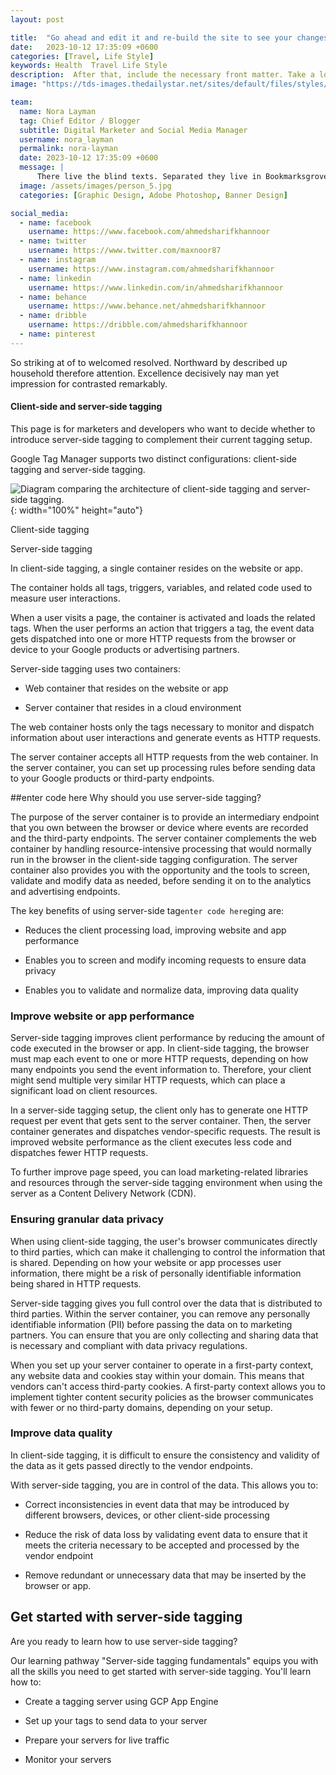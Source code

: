 ```yaml
---
layout: post

title:  "Go ahead and edit it and re-build the site to see your changes"
date:   2023-10-12 17:35:09 +0600
categories: [Travel, Life Style]
keywords: Health  Travel Life Style
description:  After that, include the necessary front matter. Take a look at the source for this post to get an idea about how it works.
image: "https://tds-images.thedailystar.net/sites/default/files/styles/very_big_201/public/images/2023/10/05/smart_nid_data_of_citizens_leaked_in_bangladesh.png"

team:
  name: Nora Layman
  tag: Chief Editor / Blogger
  subtitle: Digital Marketer and Social Media Manager
  username: nora_layman
  permalink: nora-layman
  date: 2023-10-12 17:35:09 +0600
  message: |
      There live the blind texts. Separated they live in Bookmarksgrove right at the coast of the Semantics, a large language ocean.
  image: /assets/images/person_5.jpg
  categories: [Graphic Design, Adobe Photoshop, Banner Design]

social_media:
  - name: facebook
    username: https://www.facebook.com/ahmedsharifkhannoor
  - name: twitter
    username: https://www.twitter.com/maxnoor87
  - name: instagram
    username: https://www.instagram.com/ahmedsharifkhannoor
  - name: linkedin
    username: https://www.linkedin.com/in/ahmedsharifkhannoor
  - name: behance
    username: https://www.behance.net/ahmedsharifkhannoor
  - name: dribble
    username: https://dribble.com/ahmedsharifkhannoor
  - name: pinterest
---
```

So striking at of to welcomed resolved. Northward by described up household therefore attention. Excellence decisively nay man yet impression for contrasted remarkably.

#### Client-side and server-side tagging

This page is for marketers and developers who want to decide whether to introduce server-side tagging to complement their current tagging setup.

Google Tag Manager supports two distinct configurations: client-side tagging and server-side tagging.

![Diagram comparing the architecture of client-side tagging and server-side tagging.](https://lh5.googleusercontent.com/BzLp2K4MsrVbeqONBqcvXi0nt7bP3XcpwBQ4bGO7LVX4NbUIYHdgbX0n4nJQk4T8HiU_tJlFQz2LFJ17EOXgsuoI8c4LbWMhOmEslLoy73_vdrprNgjvXSjD691-0KcocHyeYfSvZYZOGbTygr76ugM){: width="100%" height="auto"}

Client-side tagging

Server-side tagging

In client-side tagging, a single container resides on the website or app.

The container holds all tags, triggers, variables, and related code used to measure user interactions.

When a user visits a page, the container is activated and loads the related tags. When the user performs an action that triggers a tag, the event data gets dispatched into one or more HTTP requests from the browser or device to your Google products or advertising partners.

Server-side tagging uses two containers:

-   Web container that resides on the website or app
    
-   Server container that resides in a cloud environment
    

The web container hosts only the tags necessary to monitor and dispatch information about user interactions and generate events as HTTP requests.

The server container accepts all HTTP requests from the web container. In the server container, you can set up processing rules before sending data to your Google products or third-party endpoints.

##enter code here Why should you use server-side tagging?

The purpose of the server container is to provide an intermediary endpoint that you own between the browser or device where events are recorded and the third-party endpoints. The server container complements the web container by handling resource-intensive processing that would normally run in the browser in the client-side tagging configuration. The server container also provides you with the opportunity and the tools to screen, validate and modify data as needed, before sending it on to the analytics and advertising endpoints.

The key benefits of using server-side tag`enter code here`ging are:

-   Reduces the client processing load, improving website and app performance
    
-   Enables you to screen and modify incoming requests to ensure data privacy
    
-   Enables you to validate and normalize data, improving data quality
    

### Improve website or app performance

Server-side tagging improves client performance by reducing the amount of code executed in the browser or app. In client-side tagging, the browser must map each event to one or more HTTP requests, depending on how many endpoints you send the event information to. Therefore, your client might send multiple very similar HTTP requests, which can place a significant load on client resources.

In a server-side tagging setup, the client only has to generate one HTTP request per event that gets sent to the server container. Then, the server container generates and dispatches vendor-specific requests. The result is improved website performance as the client executes less code and dispatches fewer HTTP requests.

To further improve page speed, you can load marketing-related libraries and resources through the server-side tagging environment when using the server as a Content Delivery Network (CDN).

### Ensuring granular data privacy

When using client-side tagging, the user's browser communicates directly to third parties, which can make it challenging to control the information that is shared. Depending on how your website or app processes user information, there might be a risk of personally identifiable information being shared in HTTP requests.

Server-side tagging gives you full control over the data that is distributed to third parties. Within the server container, you can remove any personally identifiable information (PII) before passing the data on to marketing partners. You can ensure that you are only collecting and sharing data that is necessary and compliant with data privacy regulations.

When you set up your server container to operate in a first-party context, any website data and cookies stay within your domain. This means that vendors can't access third-party cookies. A first-party context allows you to implement tighter content security policies as the browser communicates with fewer or no third-party domains, depending on your setup.

### Improve data quality

In client-side tagging, it is difficult to ensure the consistency and validity of the data as it gets passed directly to the vendor endpoints.

With server-side tagging, you are in control of the data. This allows you to:

-   Correct inconsistencies in event data that may be introduced by different browsers, devices, or other client-side processing
    
-   Reduce the risk of data loss by validating event data to ensure that it meets the criteria necessary to be accepted and processed by the vendor endpoint
    
-   Remove redundant or unnecessary data that may be inserted by the browser or app.
    

## Get started with server-side tagging

Are you ready to learn how to use server-side tagging?

Our learning pathway "Server-side tagging fundamentals" equips you with all the skills you need to get started with server-side tagging. You'll learn how to:

-   Create a tagging server using GCP App Engine
    
-   Set up your tags to send data to your server
    
-   Prepare your servers for live traffic
    
-   Monitor your servers
